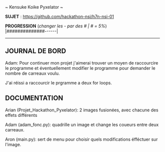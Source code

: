 ~ Kensuke Koike Pyxelator ~

**SUJET** : https://github.com/hackathon-nsi/h7n-nsi-01

**PROGRESSION** (*changer les - par des # | # = 5%*)<br />
|##############------|

<hr />
<!-- ne pas effacer les lignes ci-dessus et mettre à jour la progression régulièrement -->

## JOURNAL DE BORD

Adam:
Pour continuer mon projet j'aimerai trouver un moyen de raccourcire le programme et éventuellement modifier le programme pour demander le nombre de carreaux voulu.

J'ai réissi a raccourcir le prgramme a deux for loops.

## DOCUMENTATION
Arian (Projet_Hackathon_Pyxelator): 2 images fusionées, avec chacune des effets différents

Adam (adam_fonc.py): quadrille un image et change les coueurs entre deux carreaux.

Aron (main.py): sert de menu pour choisir quels modifications éfféctuer sur l'image.



